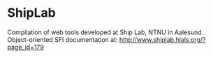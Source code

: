 # ShipLab

Compilation of web tools developed at Ship Lab, NTNU in Aalesund.  
Object-oriented SFI documentation at: 
  http://www.shiplab.hials.org/?page_id=179
